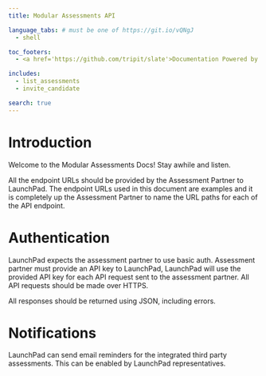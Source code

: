 ```yaml
---
title: Modular Assessments API

language_tabs: # must be one of https://git.io/vQNgJ
  - shell

toc_footers:
  - <a href='https://github.com/tripit/slate'>Documentation Powered by Slate</a>

includes:
  - list_assessments
  - invite_candidate

search: true
---
```


# Introduction
Welcome to the Modular Assessments Docs! Stay awhile and listen.

<aside class="info">
  All the endpoint URLs should be provided by the Assessment Partner to LaunchPad. The endpoint URLs used in this document are examples and it is completely up the Assessment Partner to name the URL paths for each of the API endpoint.
</aside>


# Authentication
LaunchPad expects the assessment partner to use basic auth. Assessment partner must provide an API key to LaunchPad, LaunchPad will use the provided API key for each API request sent to the assessment partner. All API requests should be  made over HTTPS.

All responses should be returned using JSON, including errors.

# Notifications
LaunchPad can send email reminders for the integrated third party assessments. This can be enabled by LaunchPad representatives.

